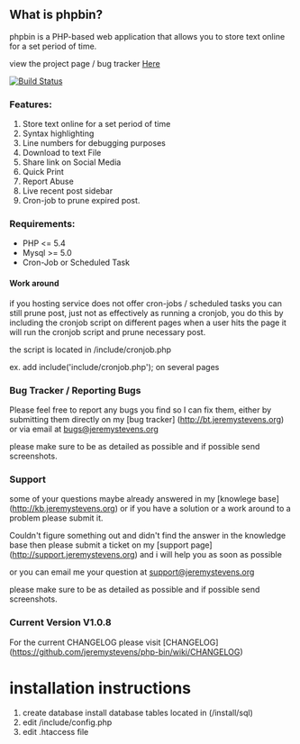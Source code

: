## What is phpbin?

phpbin is a PHP-based web application that allows you to store text online for a set period of time.

view  the project page / bug tracker [Here](https://www.hostedredmine.com/projects/phpbin/) 

[![Build Status](https://travis-ci.org/jeremystevens/php-bin.svg?branch=master)](https://travis-ci.org/jeremystevens/php-bin)
### Features:

1. Store text online for a set period of time
2. Syntax highlighting
3. Line numbers for debugging purposes 
4. Download to text File
5. Share link on Social Media
6. Quick Print  
7. Report Abuse 
8. Live recent post sidebar 
9. Cron-job to prune expired post. 

### Requirements:

- PHP <= 5.4
- Mysql >= 5.0
- Cron-Job or Scheduled Task

#### Work around 

if you hosting service does not offer cron-jobs / scheduled tasks you can still prune post, 
just not as effectively as running a cronjob, you do this  by including the cronjob script on different pages
when a user hits the page it will run the cronjob script and prune necessary post.

the script is located in /include/cronjob.php  

ex. add   include('include/cronjob.php');    on several pages

### Bug Tracker / Reporting Bugs 

Please feel free to report any bugs you find so I can fix them,
either by submitting them directly on my [bug tracker] (http://bt.jeremystevens.org)
or via email at [bugs@jeremystevens.org](mailto:bugs@jeremystevens.org)

please make sure to be as detailed as possible and if possible send screenshots.

### Support 

some of your questions maybe already answered in my [knowlege base] (http://kb.jeremystevens.org)
or if you have a solution or a work around to a problem please submit it.
 
 
Couldn't figure something out and didn't find the answer in the knowledge base then please submit a ticket on 
my [support page] (http://support.jeremystevens.org) and i will help you as soon as possible 

or you can email me your question at [support@jeremystevens.org](mailto:jeremystevens@gmail.com)

please make sure to be as detailed as possible and if possible send screenshots.


### Current Version V1.0.8

For the current CHANGELOG please visit [CHANGELOG] (https://github.com/jeremystevens/php-bin/wiki/CHANGELOG)

installation instructions
======
      
   1.  create database install database tables located in (/install/sql) 
   2.  edit  /include/config.php 
   3.  edit .htaccess file  
  
